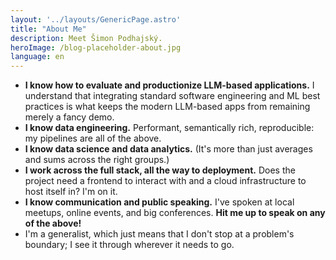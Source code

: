 ```yaml
---
layout: '../layouts/GenericPage.astro'
title: "About Me"
description: Meet Šimon Podhajský.
heroImage: /blog-placeholder-about.jpg
language: en
---
```

- **I know how to evaluate and productionize LLM-based applications.** I understand that integrating standard software engineering and ML best practices is what keeps the modern LLM-based apps from remaining merely a fancy demo.
- **I know data engineering.** Performant, semantically rich, reproducible: my pipelines are all of the above.
- **I know data science and data analytics.** (It's more than just averages and sums across the right groups.)
- **I work across the full stack, all the way to deployment.** Does the project need a frontend to interact with and a cloud infrastructure to host itself in? I'm on it.
- **I know communication and public speaking.** I've spoken at local meetups, online events, and big conferences. **Hit me up to speak on any of the above!**
- I'm a generalist, which just means that I don't stop at a problem's boundary; I see it through wherever it needs to go.

